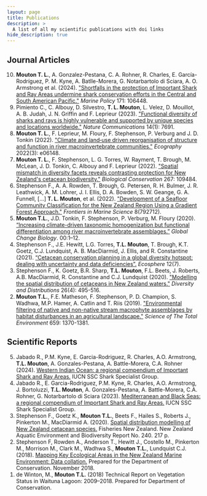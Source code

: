 ```yaml
---
layout: page
title: Publications 
description: >
  A list of all my scientific publications with doi links
hide_description: true
---
```


<h2>Journal Articles</h2>
<ol start="10" reversed>
 <li><strong>Mouton T. L.</strong>, A. Gonzalez-Pestana, C. A. Rohner, R. Charles, E. García-Rodríguez, P. M. Kyne, A. Batlle-Morera, G. Notarbartolo di Sciara, A. O. Armstrong et al. (2024). <a href="https://doi.org/10.1016/j.marpol.2024.106448">"Shortfalls in the protection of Important Shark and Ray Areas undermine shark conservation efforts in the Central and South American Pacific."</a> <em>Marine Policy</em> 171: 106448.</li>
  <li>Pimiento C., C. Albouy, D. Silvestro, <strong>T. L. Mouton</strong>, L. Velez, D. Mouillot, A. B. Judah, J. N. Griffin and F. Leprieur (2023). <a href="https://doi.org/10.1038/s41467-023-43212-3">"Functional diversity of sharks and rays is highly vulnerable and supported by unique species and locations worldwide."</a> <em>Nature Communications</em> 14(1): 7691.</li>
  <li><strong>Mouton T. L.</strong>, F. Leprieur, M. Floury, F. Stephenson, P. Verburg and J. D. Tonkin (2022). <a href="https://doi.org/10.1111/ecog.06148">"Climate and land‐use driven reorganisation of structure and function in river macroinvertebrate communities."</a> <em>Ecography</em> 2022(3): e06148.</li>
  <li><strong>Mouton T. L.</strong>, F. Stephenson, L. G. Torres, W. Rayment, T. Brough, M. McLean, J. D. Tonkin, C. Albouy and F. Leprieur (2022). <a href="https://doi.org/10.1016/j.biocon.2022.109484">"Spatial mismatch in diversity facets reveals contrasting protection for New Zealand's cetacean biodiversity."</a> <em>Biological Conservation</em> 267: 109484.</li>
  <li>Stephenson F., A. A. Rowden, T. Brough, G. Petersen, R. H. Bulmer, J. R. Leathwick, A. M. Lohrer, J. I. Ellis, D. A. Bowden, S. W. Geange, G. A. Funnell, […] <strong>T. L. Mouton</strong>, et al. (2022). <a href="https://doi.org/10.3389/fmars.2021.792712">"Development of a Seafloor Community Classification for the New Zealand Region Using a Gradient Forest Approach."</a> <em>Frontiers in Marine Science</em> 8(792712).</li>
  <li><strong>Mouton T.L.</strong>, J.D. Tonkin, F. Stephenson, P. Verburg, M. Floury (2020). <a href="https://doi.org/10.1111/gcb.15389">“Increasing climate-driven taxonomic homogenization but functional differentiation among river macroinvertebrate assemblages.”</a> <em>Global Change Biology</em>. 00:1–12.</li>
  <li>Stephenson F., J.E. Hewitt, L.G. Torres, <strong>T.L. Mouton</strong>, T. Brough, K.T. Goetz, C.J. Lundquist, A. B. MacDiarmid, J. Ellis, and R. Constantine (2021). <a href="https://doi.org/10.1002/ecs2.3633">“Cetacean conservation planning in a global diversity hotspot: dealing with uncertainty and data deficiencies”.</a> <em>Ecosphere</em> 12(7).</li>
  <li>Stephenson F., K. Goetz, B.R. Sharp, <strong>T.L. Mouton</strong>, F.L. Beets, J. Roberts, A.B. MacDiarmid, R. Constantine and C.J. Lundquist (2020). <a href="https://doi.org/10.1111/ddi.13035">"Modelling the spatial distribution of cetaceans in New Zealand waters."</a> <em>Diversity and Distributions</em> 26(4): 495-516.</li>
  <li><strong>Mouton T.L.</strong>, F.E. Matheson, F. Stephenson, P. D. Champion, S. Wadhwa, M.P. Hamer, A. Catlin and T. Riis (2019). <a href="https://doi.org/10.1016/j.scitotenv.2018.12.277">"Environmental filtering of native and non-native stream macrophyte assemblages by habitat disturbances in an agricultural landscape."</a> <em>Science of The Total Environment</em> 659: 1370-1381.</li>
</ol>

<h2>Scientific Reports</h2>
<ol start="5" reversed>
  <li>Jabado R., P.M. Kyne, E. Garcia-Rodriguez, R. Charles, A.O. Armstrong, <strong>T.L. Mouton</strong>, A. Gonzales-Pestana, A. Battle-Morera, C.A. Rohner (2024). <a href="https://doi.org/10.59216/ssg.isra.2023.r7">Western Indian Ocean: a regional compendium of Important Shark and Ray Areas.</a> IUCN SSC Shark Specialist Group.</li>
  <li>Jabado R., E. Garcia-Rodriguez, P.M. Kyne, R. Charles, A.O. Armstrong, J. Bortoluzzi, <strong>T.L. Mouton</strong>, A. Gonzales-Pestana, A. Battle-Morera, C.A. Rohner, G. Notarbartolo di Sciara (2023). <a href="https://doi.org/10.59216/ssg.isra.2023.r3">Mediterranean and Black Seas: a regional compendium of Important Shark and Ray Areas.</a> IUCN SSC Shark Specialist Group.</li>
  <li>Stephenson F., Goetz K., <strong>Mouton T.L.</strong>, Beets F., Hailes S., Roberts J., Pinkerton M., MacDiarmid A. (2020). <a href="https://docs.niwa.co.nz/library/public/NZAEBR-240.pdf">Spatial distribution modelling of New Zealand cetacean species.</a> Fisheries New Zealand. New Zealand Aquatic Environment and Biodiversity Report No. 240. 217 p.</li>
  <li>Stephenson F, Rowden A., Anderson T., Hewitt J., Costello M., Pinkerton M., Morrison M., Clark M., Wadhwa S., <strong>Mouton T.L.</strong>, Lundquist C.J. (2018). <a href="https://www.doc.govt.nz/globalassets/documents/conservation/marine-and-coastal/marine-protected-areas/mpa-publications/key-ecological-areas-report-2018.pdf">Mapping Key Ecological Areas in the New Zealand Marine Environment: Data collation.</a> Prepared for the Department of Conservation. November 2018.</li>
  <li>de Winton, M., <strong>Mouton T.L.</strong> (2018) Technical Report on Vegetation Status in Waituna Lagoon: 2009–2018. Prepared for Department of Conservation.</li>
</ol>



